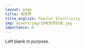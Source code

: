 ```yaml
---
layout: page
title: 电世界
title_english: Popular Electricity
img: assets/img/18电世界封面.jpg
importance: 6
---
```


Left blank in purpose.
